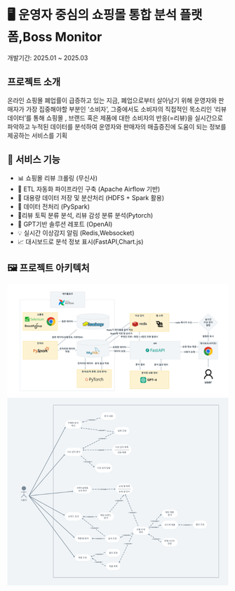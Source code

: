 # 🖥️ 운영자 중심의 쇼핑몰 통합 분석 플랫폼,Boss Monitor
개발기간: 2025.01 ~ 2025.03

## 프로젝트 소개
온라인 쇼핑몰 폐업률이 급증하고 있는 지금, 폐업으로부터 살아남기 위해 운영자와 판매자가 가장 집중해야할 부분인 ‘소비자’, 
그중에서도 소비자의 직접적인 목소리인 ‘리뷰 데이터’를 통해 쇼핑몰 , 브랜드 혹은 제품에 대한 소비자의 반응(=리뷰)을 실시간으로 파악하고 
누적된 데이터를 분석하여 운영자와 판매자의 매출증진에 도움이 되는 정보를 제공하는 서비스를 기획 

## 🔧 서비스 기능

- 📊 쇼핑몰 리뷰 크롤링 (무신사)
- 🔄 ETL 자동화 파이프라인 구축 (Apache Airflow 기반)
- 📂 대용량 데이터 저장 및 분산처리 (HDFS + Spark 활용)
- 🧼 데이터 전처리 (PySpark)
- 🧐리뷰 토픽 분류 분석, 리뷰 감성 분류 분석(Pytorch)
- 🧠 GPT기반 솔루션 레포트 (OpenAI)
- 💡 실시간 이상감지 알림 (Redis,Websocket)
- 📈 대시보드로 분석 정보 표시(FastAPI,Chart.js)



## 🖼 프로젝트 아키텍처
![image](./images/architecture.png)
![image](./images/usecase.png)
